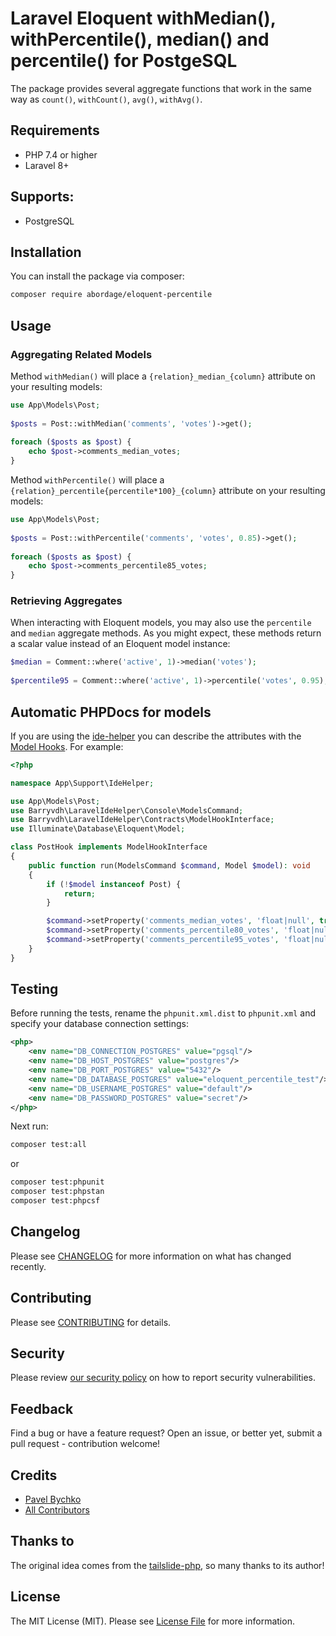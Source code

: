 # Laravel Eloquent withMedian(), withPercentile(), median() and percentile() for PostgeSQL

The package provides several aggregate functions that work in the same way as `count()`, `withCount()`, `avg()`, `withAvg()`.

## Requirements
- PHP 7.4 or higher
- Laravel 8+

## Supports:
- PostgreSQL

## Installation

You can install the package via composer:

```bash
composer require abordage/eloquent-percentile
```

## Usage
### Aggregating Related Models

Method `withMedian()` will place a `{relation}_median_{column}` attribute on your resulting models:

```php
use App\Models\Post;
 
$posts = Post::withMedian('comments', 'votes')->get();
 
foreach ($posts as $post) {
    echo $post->comments_median_votes;
}
```

Method `withPercentile()` will place a `{relation}_percentile{percentile*100}_{column}` attribute on your resulting models:

```php
use App\Models\Post;
 
$posts = Post::withPercentile('comments', 'votes', 0.85)->get();
 
foreach ($posts as $post) {
    echo $post->comments_percentile85_votes;
}
```

### Retrieving Aggregates
When interacting with Eloquent models, you may also use the `percentile` and `median` aggregate methods. 
As you might expect, these methods return a scalar value instead of an Eloquent model instance:
```php
$median = Comment::where('active', 1)->median('votes');
 
$percentile95 = Comment::where('active', 1)->percentile('votes', 0.95);
```

## Automatic PHPDocs for models
If you are using the [ide-helper](https://github.com/barryvdh/laravel-ide-helper) you can describe the attributes with the 
[Model Hooks](https://github.com/barryvdh/laravel-ide-helper#model-hooks). For example:
```php
<?php

namespace App\Support\IdeHelper;

use App\Models\Post;
use Barryvdh\LaravelIdeHelper\Console\ModelsCommand;
use Barryvdh\LaravelIdeHelper\Contracts\ModelHookInterface;
use Illuminate\Database\Eloquent\Model;

class PostHook implements ModelHookInterface
{
    public function run(ModelsCommand $command, Model $model): void
    {
        if (!$model instanceof Post) {
            return;
        }

        $command->setProperty('comments_median_votes', 'float|null', true, false);
        $command->setProperty('comments_percentile80_votes', 'float|null', true, false);
        $command->setProperty('comments_percentile95_votes', 'float|null', true, false);
    }
}
```



## Testing
Before running the tests, rename the `phpunit.xml.dist` to `phpunit.xml` and specify your database connection settings:
```xml
<php>
    <env name="DB_CONNECTION_POSTGRES" value="pgsql"/>
    <env name="DB_HOST_POSTGRES" value="postgres"/>
    <env name="DB_PORT_POSTGRES" value="5432"/>
    <env name="DB_DATABASE_POSTGRES" value="eloquent_percentile_test"/>
    <env name="DB_USERNAME_POSTGRES" value="default"/>
    <env name="DB_PASSWORD_POSTGRES" value="secret"/>
</php>
```

Next run:

```bash
composer test:all
```

or

```bash
composer test:phpunit
composer test:phpstan
composer test:phpcsf
```

## Changelog

Please see [CHANGELOG](CHANGELOG.md) for more information on what has changed recently.

## Contributing

Please see [CONTRIBUTING](https://github.com/abordage/.github/blob/master/CONTRIBUTING.md) for details.

## Security

Please review [our security policy](https://github.com/abordage/.github/security/policy) on how to report
security vulnerabilities.

## Feedback
Find a bug or have a feature request? Open an issue, or better yet, submit a pull request - contribution welcome!

## Credits

- [Pavel Bychko](https://github.com/abordage)
- [All Contributors](https://github.com/abordage/eloquent-percentile/graphs/contributors)

## Thanks to
The original idea comes from the [tailslide-php](https://github.com/ankane/tailslide-php), so many thanks to its author!

## License

The MIT License (MIT). Please see [License File](LICENSE.md) for more information.

